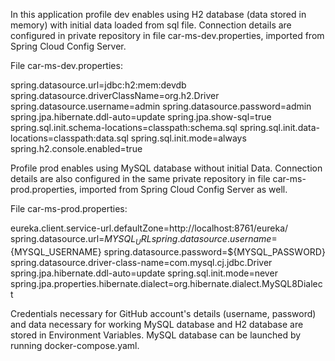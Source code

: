 In this application profile dev enables using H2 database (data stored in memory) with initial data loaded from sql file. 
Connection details are configured in private repository in file car-ms-dev.properties, imported from Spring Cloud Config Server.

File car-ms-dev.properties:

spring.datasource.url=jdbc:h2:mem:devdb
spring.datasource.driverClassName=org.h2.Driver
spring.datasource.username=admin
spring.datasource.password=admin
spring.jpa.hibernate.ddl-auto=update
spring.jpa.show-sql=true
spring.sql.init.schema-locations=classpath:schema.sql
spring.sql.init.data-locations=classpath:data.sql
spring.sql.init.mode=always
spring.h2.console.enabled=true


Profile prod enables using MySQL database without initial Data. 
Connection details are also configured in the same private repository in file car-ms-prod.properties, imported from Spring Cloud Config Server as well. 

File car-ms-prod.properties:


eureka.client.service-url.defaultZone=http://localhost:8761/eureka/
spring.datasource.url=${MYSQL_URL}
spring.datasource.username=${MYSQL_USERNAME}
spring.datasource.password=${MYSQL_PASSWORD}
spring.datasource.driver-class-name=com.mysql.cj.jdbc.Driver
spring.jpa.hibernate.ddl-auto=update
spring.sql.init.mode=never
spring.jpa.properties.hibernate.dialect=org.hibernate.dialect.MySQL8Dialect


Credentials necessary for GitHub account's details (username, password) and data necessary for working MySQL database and H2 database are stored in Environment Variables.
MySQL database can be launched by running docker-compose.yaml.
